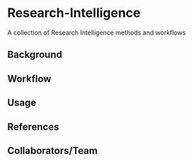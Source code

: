 # Research-Intelligence
A collection of Research Intelligence methods and workflows

## Background

## Workflow

[](Workflow.png)

## Usage

## References

## Collaborators/Team
